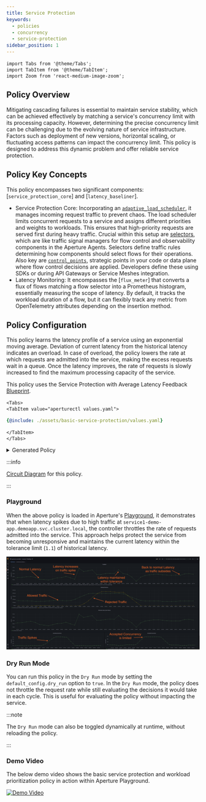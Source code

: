 ```yaml
---
title: Service Protection
keywords:
  - policies
  - concurrency
  - service-protection
sidebar_position: 1
---
```


```mdx-code-block
import Tabs from '@theme/Tabs';
import TabItem from '@theme/TabItem';
import Zoom from 'react-medium-image-zoom';
```

## Policy Overview

Mitigating cascading failures is essential to maintain service stability, which
can be achieved effectively by matching a service's concurrency limit with its
processing capacity. However, determining the precise concurrency limit can be
challenging due to the evolving nature of service infrastructure. Factors such
as deployment of new versions, horizontal scaling, or fluctuating access
patterns can impact the concurrency limit. This policy is designed to address
this dynamic problem and offer reliable service protection.

## Policy Key Concepts

This policy encompasses two significant components: [`service_protection_core`]
and [`latency_baseliner`].

- Service Protection Core: Incorporating an
  [`adaptive_load_scheduler`](../../concepts/flow-control/components/load-scheduler.md),
  it manages incoming request traffic to prevent chaos. The load scheduler
  limits concurrent requests to a service and assigns different priorities and
  weights to workloads. This ensures that high-priority requests are served
  first during heavy traffic. Crucial within this setup are
  [selectors](../../concepts/flow-control/selector.md), which are like traffic
  signal managers for flow control and observability components in the Aperture
  Agents. Selectors define traffic rules determining how components should
  select flows for their operations. Also key are
  [`control_points`](../../concepts/flow-control/selector.md), strategic points
  in your code or data plane where flow control decisions are applied.
  Developers define these using SDKs or during API Gateways or Service Meshes
  integration.
- Latency Monitoring: It encompasses the [`flux_meter`] that converts a flux of
  flows matching a flow selector into a Prometheus histogram, essentially
  measuring the scope of latency. By default, it tracks the workload duration of
  a flow, but it can flexibly track any metric from OpenTelemetry attributes
  depending on the insertion method.

## Policy Configuration

This policy learns the latency profile of a service using an exponential moving
average. Deviation of current latency from the historical latency indicates an
overload. In case of overload, the policy lowers the rate at which requests are
admitted into the service, making the excess requests wait in a queue. Once the
latency improves, the rate of requests is slowly increased to find the maximum
processing capacity of the service.

This policy uses the Service Protection with Average Latency Feedback
[Blueprint](/reference/policies/bundled-blueprints/policies/service-protection/average-latency.md).

```mdx-code-block
<Tabs>
<TabItem value="aperturectl values.yaml">
```

```yaml
{@include: ./assets/basic-service-protection/values.yaml}
```

```mdx-code-block
</TabItem>
</Tabs>
```

<details><summary>Generated Policy</summary>
<p>

```yaml
{@include: ./assets/basic-service-protection/policy.yaml}
```

</p>
</details>

:::info

[Circuit Diagram](./assets/basic-service-protection/graph.mmd.svg) for this
policy.

:::

### Playground

When the above policy is loaded in Aperture's
[Playground](https://github.com/fluxninja/aperture/blob/main/playground/README.md),
it demonstrates that when latency spikes due to high traffic at
`service1-demo-app.demoapp.svc.cluster.local`, the controller throttles the rate
of requests admitted into the service. This approach helps protect the service
from becoming unresponsive and maintains the current latency within the
tolerance limit (`1.1`) of historical latency.

<Zoom>

![Basic Service Protection](./assets/basic-service-protection/dashboard.png)

</Zoom>

### Dry Run Mode

You can run this policy in the `Dry Run` mode by setting the
`default_config.dry_run` option to `true`. In the `Dry Run` mode, the policy
does not throttle the request rate while still evaluating the decisions it would
take in each cycle. This is useful for evaluating the policy without impacting
the service.

:::note

The `Dry Run` mode can also be toggled dynamically at runtime, without reloading
the policy.

:::

### Demo Video

The below demo video shows the basic service protection and workload
prioritization policy in action within Aperture Playground.

[![Demo Video](https://img.youtube.com/vi/m070bAvrDHM/0.jpg)](https://www.youtube.com/watch?v=m070bAvrDHM)
